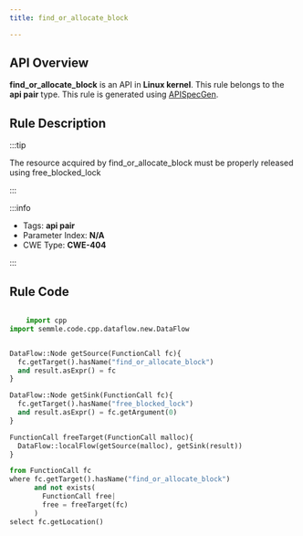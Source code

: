 ```yaml
---
title: find_or_allocate_block

---
```



## API Overview
**find_or_allocate_block** is an API in **Linux kernel**. This rule belongs to the **api pair** type. This rule is generated using [APISpecGen](../../tools/APISpecGen).
## Rule Description

:::tip

The resource acquired by find_or_allocate_block must be properly released using free_blocked_lock

:::

:::info

- Tags: **api pair**
- Parameter Index: **N/A**
- CWE Type: **CWE-404**

:::

## Rule Code
```python

    import cpp
import semmle.code.cpp.dataflow.new.DataFlow


DataFlow::Node getSource(FunctionCall fc){
  fc.getTarget().hasName("find_or_allocate_block")
  and result.asExpr() = fc
}

DataFlow::Node getSink(FunctionCall fc){
  fc.getTarget().hasName("free_blocked_lock")
  and result.asExpr() = fc.getArgument(0)
}

FunctionCall freeTarget(FunctionCall malloc){
  DataFlow::localFlow(getSource(malloc), getSink(result))
}

from FunctionCall fc
where fc.getTarget().hasName("find_or_allocate_block")
      and not exists(
        FunctionCall free| 
        free = freeTarget(fc)
      )
select fc.getLocation()

    
```